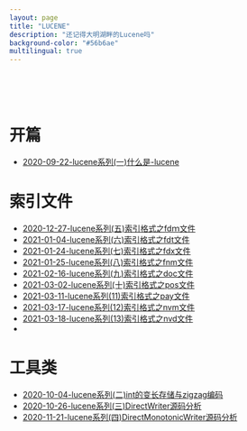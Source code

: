 ```yaml
---
layout: page
title: "LUCENE"
description: "还记得大明湖畔的Lucene吗"
background-color: "#56b6ae"
multilingual: true
---
```

<br/>
<br/>

<br/>

# 开篇

*  [2020-09-22-lucene系列(一)什么是-lucene](http://huyan.couplecoders.tech/lucene/%E6%90%9C%E7%B4%A2/2020/09/22/lucene%E7%B3%BB%E5%88%97(%E4%B8%80)%E4%BB%80%E4%B9%88%E6%98%AF-lucene/)


# 索引文件


* [2020-12-27-lucene系列(五)索引格式之fdｍ文件](http://huyan.couplecoders.tech/lucene/%E6%90%9C%E7%B4%A2%EF%BC%8C%E7%B4%A2%E5%BC%95%E6%96%87%E4%BB%B6/2020/12/27/lucene%E7%B3%BB%E5%88%97(%E4%BA%94)%E7%B4%A2%E5%BC%95%E6%A0%BC%E5%BC%8F%E4%B9%8Bfd%EF%BD%8D%E6%96%87%E4%BB%B6/)
* [2021-01-04-lucene系列(六)索引格式之fdt文件](http://huyan.couplecoders.tech/lucene/%E6%90%9C%E7%B4%A2%EF%BC%8C%E7%B4%A2%E5%BC%95%E6%96%87%E4%BB%B6/2021/01/04/lucene%E7%B3%BB%E5%88%97(%E5%85%AD)%E7%B4%A2%E5%BC%95%E6%A0%BC%E5%BC%8F%E4%B9%8Bfdt%E6%96%87%E4%BB%B6/)
* [2021-01-24-lucene系列(七)索引格式之fdx文件](http://huyan.couplecoders.tech/lucene/%E6%90%9C%E7%B4%A2/2021/01/24/lucene%E7%B3%BB%E5%88%97(%E4%B8%83)%E7%B4%A2%E5%BC%95%E6%A0%BC%E5%BC%8F%E4%B9%8Bfdx%E6%96%87%E4%BB%B6/)
* [2021-01-25-lucene系列(八)索引格式之fnm文件](http://huyan.couplecoders.tech/lucene/%E6%90%9C%E7%B4%A2/%E7%B4%A2%E5%BC%95%E6%96%87%E4%BB%B6/2021/01/25/lucene%E7%B3%BB%E5%88%97(%E5%85%AB)%E7%B4%A2%E5%BC%95%E6%A0%BC%E5%BC%8F%E4%B9%8Bfnm%E6%96%87%E4%BB%B6/)
* [2021-02-16-lucene系列(九)索引格式之doc文件](http://huyan.couplecoders.tech/lucene/%E6%90%9C%E7%B4%A2/%E7%B4%A2%E5%BC%95%E6%96%87%E4%BB%B6/2021/02/16/lucene%E7%B3%BB%E5%88%97(%E4%B9%9D)%E7%B4%A2%E5%BC%95%E6%A0%BC%E5%BC%8F%E4%B9%8Bdoc%E6%96%87%E4%BB%B6/)
* [2021-03-02-lucene系列(十)索引格式之pos文件](http://huyan.couplecoders.tech/lucene/%E6%90%9C%E7%B4%A2/%E7%B4%A2%E5%BC%95%E6%96%87%E4%BB%B6/2021/03/02/lucene%E7%B3%BB%E5%88%97(%E5%8D%81)%E7%B4%A2%E5%BC%95%E6%A0%BC%E5%BC%8F%E4%B9%8Bpos%E6%96%87%E4%BB%B6/)
* [2021-03-11-lucene系列(11)索引格式之pay文件](http://huyan.couplecoders.tech/lucene/%E6%90%9C%E7%B4%A2/%E7%B4%A2%E5%BC%95%E6%96%87%E4%BB%B6/2021/03/11/lucene%E7%B3%BB%E5%88%97(11)%E7%B4%A2%E5%BC%95%E6%A0%BC%E5%BC%8F%E4%B9%8Bpay%E6%96%87%E4%BB%B6/)
* [2021-03-17-lucene系列(12)索引格式之nvm文件](http://huyan.couplecoders.tech/lucene/%E6%90%9C%E7%B4%A2%EF%BC%8C%E7%B4%A2%E5%BC%95%E6%96%87%E4%BB%B6/2021/03/17/lucene%E7%B3%BB%E5%88%97(12)%E7%B4%A2%E5%BC%95%E6%A0%BC%E5%BC%8F%E4%B9%8Bnvm%E6%96%87%E4%BB%B6/)
* [2021-03-18-lucene系列(13)索引格式之nvd文件](http://huyan.couplecoders.tech/lucene/%E6%90%9C%E7%B4%A2%EF%BC%8C%E7%B4%A2%E5%BC%95%E6%96%87%E4%BB%B6/2021/03/18/lucene%E7%B3%BB%E5%88%97(13)%E7%B4%A2%E5%BC%95%E6%A0%BC%E5%BC%8F%E4%B9%8Bnvd%E6%96%87%E4%BB%B6/)
* 

# 工具类

* [2020-10-04-lucene系列(二)int的变长存储与zigzag编码](http://huyan.couplecoders.tech/lucene/%E6%90%9C%E7%B4%A2%EF%BC%8Cbyte/2020/10/04/lucene%E7%B3%BB%E5%88%97(%E4%BA%8C)int%E7%9A%84%E5%8F%98%E9%95%BF%E5%AD%98%E5%82%A8%E4%B8%8Ezigzag%E7%BC%96%E7%A0%81/)
* [2020-10-26-lucene系列(三)DirectWriter源码分析](http://huyan.couplecoders.tech/lucene/%E6%90%9C%E7%B4%A2%EF%BC%8C%E6%95%B4%E6%95%B0%E7%BC%96%E7%A0%81/2020/10/26/lucene%E7%B3%BB%E5%88%97(%E4%B8%89)DirectWriter%E6%BA%90%E7%A0%81%E5%88%86%E6%9E%90/)
* [2020-11-21-lucene系列(四)DirectMonotonicWriter源码分析](http://huyan.couplecoders.tech/lucene/%E6%90%9C%E7%B4%A2/%E7%B4%A2%E5%BC%95%E6%96%87%E4%BB%B6/lucene%E5%B7%A5%E5%85%B7/2020/11/21/lucene%E7%B3%BB%E5%88%97(%E5%9B%9B)DirectMonotonicWriter%E6%BA%90%E7%A0%81%E5%88%86%E6%9E%90/)